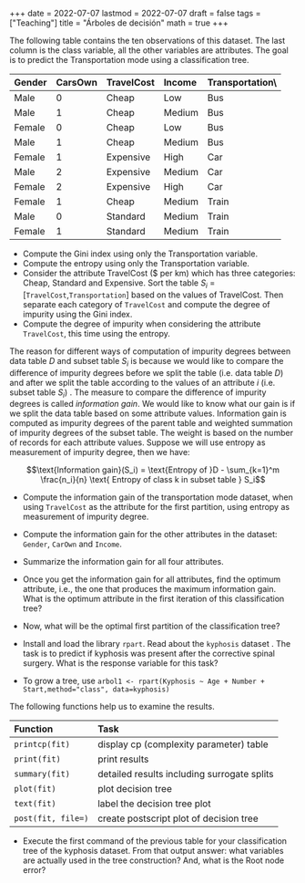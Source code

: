 +++
date      = 2022-07-07
lastmod   = 2022-07-07
draft     = false
tags      = ["Teaching"]
title     = "Árboles de decisión"
math      = true
+++

The following table contains the ten observations of this dataset. The last column is the class variable, all the other variables are attributes. The goal is to predict the Transportation mode using a classification tree.

Gender|	CarsOwn|	TravelCost|	Income|	Transportation\\
|:-------|:-------|:-------|:-------|:-------|
Male|	0|	Cheap|	Low|	Bus
Male|	1|	Cheap|	Medium|	Bus
Female| 0|	Cheap|	Low|	Bus
Male|	1|	Cheap|	Medium|	Bus
Female|	1|	Expensive|	High|	Car
Male|	2|	Expensive|	Medium|	Car
Female|	2|	Expensive|	High|	Car
Female|	1|	Cheap|	Medium|	Train
Male|	0|	Standard|	Medium|	Train
Female|	1|	Standard|	Medium |Train

* Compute the Gini index using only the Transportation variable.
* Compute the entropy using only the Transportation variable.
* Consider the attribute TravelCost (\$ per km) which has three categories: Cheap, Standard and Expensive. Sort the table $S_i$ = [`TravelCost`,`Transportation`] based on the values of TravelCost. Then separate each category of `TravelCost` and compute the degree of impurity using the Gini index.
* Compute the degree of impurity when considering the attribute `TravelCost`, this time using the entropy.

The reason for different ways of computation of impurity degrees between data table $D$ and subset table $S_i$ is because we would like to compare the difference of impurity degrees before we split the table (i.e. data table $D$) and after we split the table according to the values of an attribute $i$ (i.e. subset table $S_i$) . The measure to compare the difference of impurity degrees is called *information gain*. We would like to know what our gain is if we split the data table based on some attribute values. Information gain is computed as impurity degrees of the parent table and weighted summation of impurity degrees of the subset table. The weight is based on the number of records for each attribute values. Suppose we will use entropy as measurement of impurity degree, then we have:

$$\text{Information gain}(S_i) = \text{Entropy of }D - \sum_{k=1}^m \frac{n_i}{n} \text{ Entropy of class k in subset table } S_i$$

* Compute the information gain of the transportation mode dataset, when using `TravelCost` as the attribute for the first partition, using entropy as measurement of impurity degree.

* Compute the information gain for the other attributes in the dataset: `Gender`, `CarOwn` and `Income`.
* Summarize the information gain for all four attributes.
* Once you get the information gain for all attributes, find the optimum attribute, i.e., the one that produces the maximum information gain. What is the optimum attribute in the first iteration of this classification tree?
* Now, what will be the optimal first partition of the classification tree?


* Install and load the library `rpart`. Read about the `kyphosis` dataset . The task is to predict if kyphosis was present after the corrective spinal surgery. What is the response variable for this task? 

* To grow a tree, use `arbol1 <- rpart(Kyphosis ~ Age + Number + Start,method="class", data=kyphosis)`



The following functions help us to examine the results.

|Function | Task |
|:--------|:--------|
`printcp(fit)` |display cp (complexity parameter) table|
`print(fit)`	|print results|
`summary(fit)`	|detailed results including surrogate splits|
`plot(fit)`	| plot decision tree|
`text(fit)`	| label the decision tree plot|
`post(fit, file=)`	|create postscript plot of decision tree|


* Execute the first command of the previous table for your classification tree of the kyphosis dataset. From that output answer: what variables are actually used in the tree construction? And, what is the Root node error?


